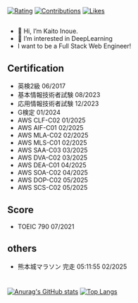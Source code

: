 [![Rating](https://badgen.org/img/atcoder/katsudon_/rating/algorithm?style=plastic)](https://atcoder.jp/users/katsudon_?contestType=algo)
[![Contributions](https://badgen.org/img/qiita/katsudon_qiita/contributions?style=plastic)](https://qiita.com/katsudon_qiita)
[![Likes](https://badgen.org/img/zenn/katsudon_zenn/likes?style=plastic)](https://zenn.dev/katsudon_zenn)

##
- 👋 Hi, I’m Kaito Inoue.
- 👀 I’m interested in DeepLearning
- I want to be a Full Stack Web Engineer!

## Certification
- 英検2級 06/2017
- 基本情報技術者試験 08/2023
- 応用情報技術者試験 12/2023
- G検定 01/2024
- AWS CLF-C02 01/2025
- AWS AIF-C01 02/2025
- AWS MLA-C02 02/2025
- AWS MLS-C01 02/2025
- AWS SAA-C03 03/2025
- AWS DVA-C02 03/2025
- AWS DEA-C01 04/2025
- AWS SOA-C02 04/2025
- AWS DOP-C02 05/2025
- AWS SCS-C02 05/2025

## Score
- TOEIC 790 07/2021

## others
- 熊本城マラソン 完走 05:11:55 02/2025

#
[![Anurag's GitHub stats](https://github-readme-stats.vercel.app/api?username=Katsudon10)](https://github.com/anuraghazra/github-readme-stats)
[![Top Langs](https://github-readme-stats.vercel.app/api/top-langs/?username=Katsudon10)](https://github.com/anuraghazra/github-readme-stats)
